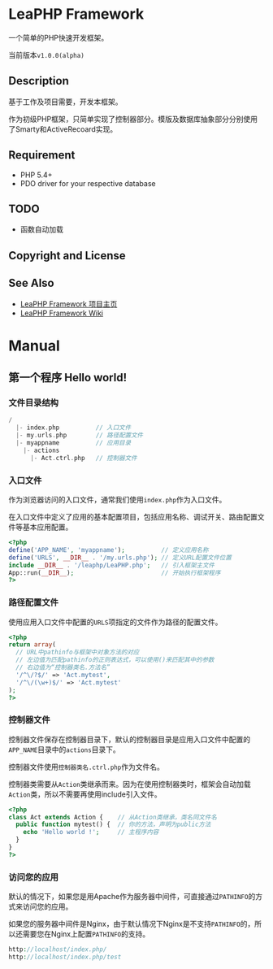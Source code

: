 # LeaPHP Framework

一个简单的PHP快速开发框架。

当前版本`v1.0.0(alpha)`

## Description

基于工作及项目需要，开发本框架。

作为初级PHP框架，只简单实现了控制器部分。模版及数据库抽象部分分别使用了Smarty和ActiveRecoard实现。

## Requirement
* PHP 5.4+
* PDO driver for your respective database

## TODO
* 函数自动加载

## Copyright and License

## See Also
* [LeaPHP Framework 项目主页](http://leaphp.net)
* [LeaPHP Framework Wiki](https://github.com/hliang0813/leaphp1/wiki)

# Manual

## 第一个程序 Hello world!

### 文件目录结构
```php
/
  |- index.php          // 入口文件
  |- my.urls.php        // 路径配置文件
  |- myappname          // 应用目录
    |- actions
      |- Act.ctrl.php   // 控制器文件
```

### 入口文件

作为浏览器访问的入口文件，通常我们使用`index.php`作为入口文件。

在入口文件中定义了应用的基本配置项目，包括应用名称、调试开关、路由配置文件等基本应用配置。

```php
<?php
define('APP_NAME', 'myappname');          // 定义应用名称
define('URLS', __DIR__ . '/my.urls.php'); // 定义URL配置文件位置
include __DIR__ . '/leaphp/LeaPHP.php';   // 引入框架主文件
App::run(__DIR__);                        // 开始执行框架程序
?>
```

### 路径配置文件

使用应用入口文件中配置的`URLS`项指定的文件作为路径的配置文件。

```php
<?php
return array(
  // URL中pathinfo与框架中对象方法的对应
  // 左边值为匹配pathinfo的正则表达式，可以使用()来匹配其中的参数
  // 右边值为“控制器类名.方法名”
  '/^\/?$/' => 'Act.mytest',
  '/^\/(\w+)$/' => 'Act.mytest'
);
?>
```

### 控制器文件

控制器文件保存在控制器目录下，默认的控制器目录是应用入口文件中配置的`APP_NAME`目录中的`actions`目录下。

控制器文件使用`控制器类名.ctrl.php`作为文件名。

控制器类需要从`Action`类继承而来。因为在使用控制器类时，框架会自动加载`Action`类，所以不需要再使用include引入文件。

```php
<?php
class Act extends Action {    // 从Action类继承，类名同文件名
  public function mytest() {  // 你的方法，声明为public方法
    echo 'Hello world !';     // 主程序内容
  }
}
?>
```

### 访问您的应用

默认的情况下，如果您是用Apache作为服务器中间件，可直接通过`PATHINFO`的方式来访问您的应用。

如果您的服务器中间件是Nginx，由于默认情况下Nginx是不支持`PATHINFO`的，所以还需要您在Nginx上配置`PATHINFO`的支持。

```php
http://localhost/index.php/
http://localhost/index.php/test
```
